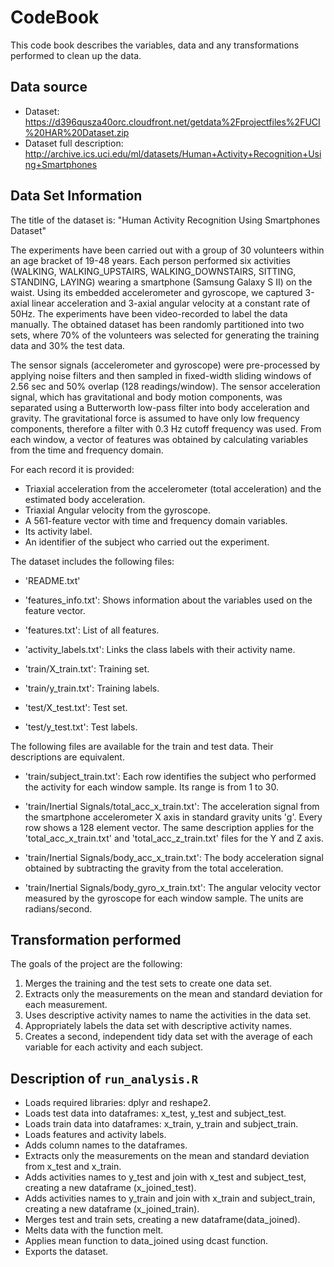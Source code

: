 # CodeBook

This code book describes the variables, data and any transformations performed to clean up the data.

## Data source

* Dataset: https://d396qusza40orc.cloudfront.net/getdata%2Fprojectfiles%2FUCI%20HAR%20Dataset.zip
* Dataset full description: http://archive.ics.uci.edu/ml/datasets/Human+Activity+Recognition+Using+Smartphones

## Data Set Information

The title of the dataset is: "Human Activity Recognition Using Smartphones Dataset"

The experiments have been carried out with a group of 30 volunteers within an age bracket of 19-48 years. Each person performed six activities (WALKING, WALKING_UPSTAIRS, WALKING_DOWNSTAIRS, SITTING, STANDING, LAYING) wearing a smartphone (Samsung Galaxy S II) on the waist. Using its embedded accelerometer and gyroscope, we captured 3-axial linear acceleration and 3-axial angular velocity at a constant rate of 50Hz. The experiments have been video-recorded to label the data manually. The obtained dataset has been randomly partitioned into two sets, where 70% of the volunteers was selected for generating the training data and 30% the test data. 

The sensor signals (accelerometer and gyroscope) were pre-processed by applying noise filters and then sampled in fixed-width sliding windows of 2.56 sec and 50% overlap (128 readings/window). The sensor acceleration signal, which has gravitational and body motion components, was separated using a Butterworth low-pass filter into body acceleration and gravity. The gravitational force is assumed to have only low frequency components, therefore a filter with 0.3 Hz cutoff frequency was used. From each window, a vector of features was obtained by calculating variables from the time and frequency domain.

For each record it is provided:

- Triaxial acceleration from the accelerometer (total acceleration) and the estimated body acceleration.
- Triaxial Angular velocity from the gyroscope. 
- A 561-feature vector with time and frequency domain variables. 
- Its activity label. 
- An identifier of the subject who carried out the experiment.

The dataset includes the following files:

- 'README.txt'

- 'features_info.txt': Shows information about the variables used on the feature vector.

- 'features.txt': List of all features.

- 'activity_labels.txt': Links the class labels with their activity name.

- 'train/X_train.txt': Training set.

- 'train/y_train.txt': Training labels.

- 'test/X_test.txt': Test set.

- 'test/y_test.txt': Test labels.

The following files are available for the train and test data. Their descriptions are equivalent.

- 'train/subject_train.txt': Each row identifies the subject who performed the activity for each window sample. Its range is from 1 to 30.

- 'train/Inertial Signals/total_acc_x_train.txt': The acceleration signal from the smartphone accelerometer X axis in standard gravity units 'g'. Every row shows a 128 element vector. The same description applies for the 'total_acc_x_train.txt' and 'total_acc_z_train.txt' files for the Y and Z axis.

- 'train/Inertial Signals/body_acc_x_train.txt': The body acceleration signal obtained by subtracting the gravity from the total acceleration.

- 'train/Inertial Signals/body_gyro_x_train.txt': The angular velocity vector measured by the gyroscope for each window sample. The units are radians/second.

## Transformation performed

The goals of the project are the following:

1. Merges the training and the test sets to create one data set.
2. Extracts only the measurements on the mean and standard deviation for each measurement.
3. Uses descriptive activity names to name the activities in the data set.
4. Appropriately labels the data set with descriptive activity names.
5. Creates a second, independent tidy data set with the average of each variable for each activity and each subject.

## Description of ```run_analysis.R```

- Loads required libraries: dplyr and reshape2.
- Loads test data into dataframes: x_test, y_test and subject_test.
- Loads train data into dataframes: x_train, y_train and subject_train.
- Loads features and activity labels.
- Adds column names to the dataframes.
- Extracts only the measurements on the mean and standard deviation from x_test and x_train.
- Adds activities names to y_test and join with x_test and subject_test, creating a new dataframe (x_joined_test).
- Adds activities names to y_train and join with x_train and subject_train, creating a new dataframe (x_joined_train).
- Merges test and train sets, creating a new dataframe(data_joined).
- Melts data with the function melt.
- Applies mean function to data_joined using dcast function.
- Exports the dataset.